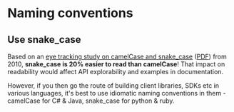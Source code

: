 # Naming conventions

## Use snake\_case

Based on an [eye tracking study on camelCase and snake\_case](http://ieeexplore.ieee.org/xpl/articleDetails.jsp?tp=&arnumber=5521745) \([PDF](http://www.cs.kent.edu/~jmaletic/papers/ICPC2010-CamelCaseUnderScoreClouds.pdf)\) from 2010, **snake\_case is 20% easier to read than camelCase**! That impact on readability would affect API explorability and examples in documentation.

However, if you then go the route of building client libraries, SDKs etc in various languages, it's best to use idiomatic naming conventions in them - camelCase for C\# & Java, snake\_case for python & ruby.



